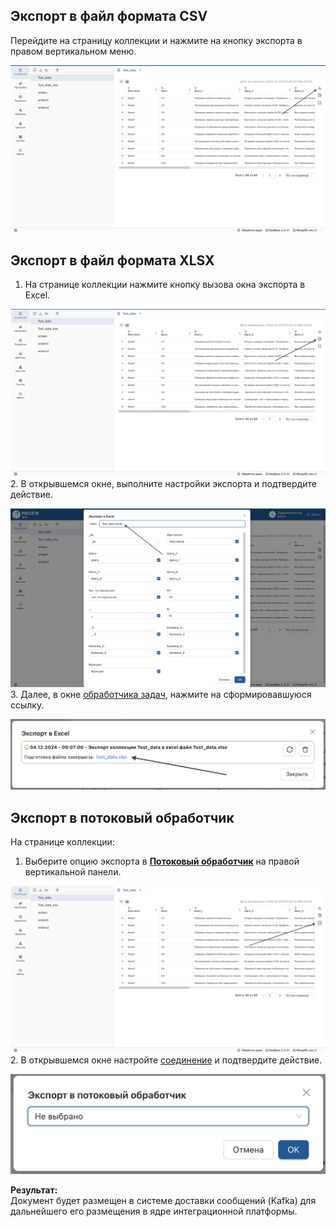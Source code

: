 ## Экспорт в файл формата CSV
Перейдите на страницу коллекции и нажмите на кнопку экспорта в правом вертикальном меню.

![Окно экспорта файлов формата CSV](../images/3_Collection/3_2_Export_file/1_export_csv_element.png)

## Экспорт в файл формата XLSX
1. На странице коллекции нажмите кнопку вызова окна экспорта в Excel.

![Окно экспорта файлов формата XSLX](../images/3_Collection/3_2_Export_file/2_export_xslx_element.png)
2. В открывшемся окне, выполните настройки экспорта и подтвердите действие.

![Окно экспорта файлов XSLX](../images/3_Collection/3_2_Export_file/3_export_excel_window.png)
3. Далее, в окне [обработчика задач](# "Система, отображающая текущий статус выполнения операций"), нажмите на сформировавшуюся ссылку.

![Ссылка на скачивание файла](../images/3_Collection/3_2_Export_file/4_export_excel_link.png)

## Экспорт в потоковый обработчик
На странице коллекции:

1. Выберите опцию экспорта в **[Потоковый обработчик](# "Система доставки сообщений, такая как Kafka, используемая для интеграции данных")** на правой вертикальной панели.

![Элемент вызова экспорта в потоковый обработчик](../images/3_Collection/3_2_Export_file/5_export_message_element.png)
2. В открывшемся окне настройте [соединение](# "Параметры подключения к системе потоковой обработки данных") и подтвердите действие.

![Настройка соединения](../images/3_Collection/3_2_Export_file/6_export_message_window.png)

**Результат:**  
Документ будет размещен в системе доставки сообщений (Kafka) для дальнейшего его размещения в ядре интеграционной платформы.
